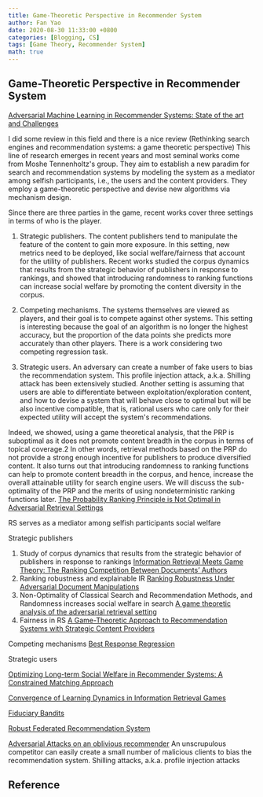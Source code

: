```yaml
---
title: Game-Theoretic Perspective in Recommender System
author: Fan Yao
date: 2020-08-30 11:33:00 +0800
categories: [Blogging, CS]
tags: [Game Theory, Recommender System]
math: true
---
```



## Game-Theoretic Perspective in Recommender System

[Adversarial Machine Learning in Recommender Systems:
State of the art and Challenges](https://arxiv.org/pdf/2005.10322.pdf)

I did some review in this field and there is a nice review (Rethinking search engines and recommendation systems: a game theoretic perspective)
This line of research emerges in recent years and most seminal works come from Moshe Tennenholtz's group. They aim to establish a new paradim for search and recommendation systems by modeling the system as a mediator among selfish participants, i.e., the users and the content providers. They employ a game-theoretic perspective and devise new algorithms via mechanism design. 

Since there are three parties in the game, recent works cover three settings in terms of who is the player.

1. Strategic publishers. 
The content publishers tend to manipulate the feature of the content to gain more exposure. In this setting, new metrics need to be deployed, like social welfare/fairness that account for the utility of publishers. Recent works 
studied the corpus dynamics that results from the strategic behavior of publishers in response to rankings, and showed that introducing randomness to ranking functions can increase social welfare by promoting the content diversity in the corpus. 

2. Competing mechanisms.
The systems themselves are viewed as players, and their goal is to compete against other systems. This setting is interesting because the goal of an algorithm is no longer the highest accuracy, but the proportion of the data points she predicts more accurately than other players. There is a work considering two competing regression task. 

3. Strategic users.
An adversary can create a number of fake users to bias the recommendation system. This profile injection attack, a.k.a. Shilling attack has been extensively studied. Another setting is assuming that users are able to differentiate between exploitation/exploration content, and how to devise a system that will behave close to optimal but will be also incentive compatible, that is, rational users who care only for their expected utility will accept the system's recommendations.




Indeed, we showed, using a game theoretical analysis, that the PRP is suboptimal as it does not promote content breadth in the corpus in terms of topical coverage.2 In other words, retrieval methods based on the PRP do not provide a strong enough incentive for publishers to produce diversified content. It also turns out that introducing randomness to ranking functions can help to promote content breadth in the corpus, and hence, increase the overall attainable utility for search engine users. We will discuss the sub-optimality of the PRP and the merits of using nondeterministic ranking functions later.  [The Probability Ranking Principle is Not Optimal in
Adversarial Retrieval Settings](https://ie.technion.ac.il/~kurland/prpAdver.pdf)

RS serves as a mediator among selfish participants
social welfare

Strategic publishers

1. Study of corpus dynamics that results from the strategic behavior of publishers in response to rankings
[Information Retrieval Meets Game Theory: The Ranking
Competition Between Documents’ Authors](https://dl.acm.org/doi/pdf/10.1145/3077136.3080785?casa_token=pCFDM22yThYAAAAA:7bsrukIyewvAPepQ9ZkjBapcGCXchapJuZap76YHyyXlG3XliJ9XTuBLm3p0ik9CUOIAJQX9jWcn)
2. Ranking robustness and explainable IR [Ranking Robustness Under Adversarial
Document Manipulations](https://arxiv.org/pdf/1806.04425.pdf) 
4. Non-Optimality of Classical Search and Recommendation Methods, and Randomness increases social welfare in search [A game theoretic analysis of the adversarial retrieval setting](https://pdfs.semanticscholar.org/2e1d/7a9559694f7a87c019749edd4dca07c6b071.pdf)
5. Fairness in RS [A Game-Theoretic Approach to Recommendation
Systems with Strategic Content Providers](https://papers.nips.cc/paper/7388-a-game-theoretic-approach-to-recommendation-systems-with-strategic-content-providers.pdf)

Competing mechanisms 
[Best Response Regression](https://papers.nips.cc/paper/6748-best-response-regression.pdf)


Strategic users

[Optimizing Long-term Social Welfare in Recommender Systems:
A Constrained Matching Approach](https://arxiv.org/pdf/2008.00104.pdf)

[Convergence of Learning Dynamics in Information Retrieval Games](https://arxiv.org/pdf/1806.05359.pdf)

[Fiduciary Bandits](https://arxiv.org/pdf/1905.07043.pdf)


[Robust Federated Recommendation System](https://arxiv.org/pdf/2006.08259.pdf)

[Adversarial Attacks on an oblivious recommender](https://recsys.acm.org/wp-content/uploads/2019/10/recsys-19-material-adversarial.pdf)
An unscrupulous competitor can easily create a small number of malicious clients to bias the recommendation system. Shilling attacks, a.k.a. profile injection attacks 



## Reference

[^CzechMath]: [**Miroslav Fiedler and Vlastimil Ptak. On matrices with non-positive off-diagonal elements and positiveprincipal minors.Czechoslovak Mathematical Journal**](https://dml.cz/bitstream/handle/10338.dmlcz/100526/CzechMathJ_12-1962-3_6.pdf)




